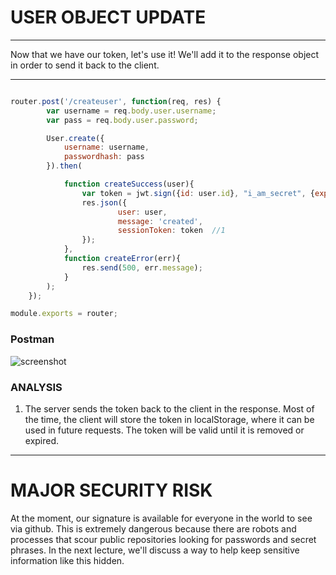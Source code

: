 # USER OBJECT UPDATE
---
Now that we have our token, let's use it! We'll add it to the response object in order to send it back to the client. 

<hr>

```js

router.post('/createuser', function(req, res) {
		var username = req.body.user.username;
		var pass = req.body.user.password;

		User.create({
			username: username,
			passwordhash: pass
		}).then(

			function createSuccess(user){
			    var token = jwt.sign({id: user.id}, "i_am_secret", {expiresIn: 60*60*24});
				res.json({
						user: user,
						message: 'created',
						sessionToken: token  //1
				});
			},
			function createError(err){
				res.send(500, err.message);
			}
		);
	});

module.exports = router;
```

### Postman
![screenshot](03-token-postman.PNG)

### ANALYSIS
1. The server sends the token back to the client in the response. Most of the time, the client will store the token in localStorage, where it can be used in future requests. The token will be valid until it is removed or expired.

<hr/>

# MAJOR SECURITY RISK
At the moment, our signature is available for everyone in the world to see via github. This is extremely dangerous because there are robots and processes that scour public repositories looking for passwords and secret phrases. In the next lecture, we'll discuss a way to help keep sensitive information like this hidden.